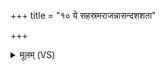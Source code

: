 +++
title = "१० ये सहस्रमराजन्नासन्दशशता"

+++
<details><summary>मूलम् (VS)</summary>

ये स॒हस्र॒मरा॑ज॒न्नास॑न्दशश॒ता उ॒त। ते ब्रा॑ह्म॒णस्य॒ गां ज॒ग्ध्वा वै॑तह॒व्याः परा॑भवन् ॥
</details>